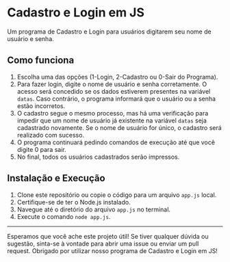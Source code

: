 # Cadastro e Login em JS

Um programa de Cadastro e Login para usuários digitarem seu nome de usuário e senha.

## Como funciona
1. Escolha uma das opções (1-Login, 2-Cadastro ou 0-Sair do Programa).
2. Para fazer login, digite o nome de usuário e senha corretamente. O acesso será concedido se os dados estiverem presentes na variável `datas`. Caso contrário, o programa informará que o usuário ou a senha estão incorretos.
3. O cadastro segue o mesmo processo, mas há uma verificação para impedir que um nome de usuário já existente na variável `datas` seja cadastrado novamente. Se o nome de usuário for único, o cadastro será realizado com sucesso.
4. O programa continuará pedindo comandos de execução até que você digite 0 para sair.
5. No final, todos os usuários cadastrados serão impressos.

## Instalação e Execução
1. Clone este repositório ou copie o código para um arquivo `app.js` local.
2. Certifique-se de ter o Node.js instalado.
3. Navegue até o diretório do arquivo `app.js` no terminal.
4. Execute o comando `node app.js`.

---

Esperamos que você ache este projeto útil! Se tiver qualquer dúvida ou sugestão, sinta-se à vontade para abrir uma issue ou enviar um pull request. Obrigado por utilizar nosso programa de Cadastro e Login em JS!

